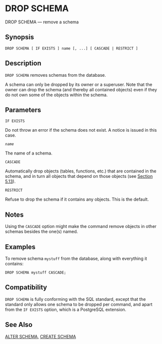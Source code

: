 # DROP SCHEMA

DROP SCHEMA — remove a schema

## Synopsis

```text
DROP SCHEMA [ IF EXISTS ] name [, ...] [ CASCADE | RESTRICT ]
```

## Description

`DROP SCHEMA` removes schemas from the database.

A schema can only be dropped by its owner or a superuser. Note that the owner can drop the schema \(and thereby all contained objects\) even if they do not own some of the objects within the schema.

## Parameters

`IF EXISTS`

Do not throw an error if the schema does not exist. A notice is issued in this case.

_`name`_

The name of a schema.

`CASCADE`

Automatically drop objects \(tables, functions, etc.\) that are contained in the schema, and in turn all objects that depend on those objects \(see [Section 5.13](https://www.postgresql.org/docs/10/static/ddl-depend.html)\).

`RESTRICT`

Refuse to drop the schema if it contains any objects. This is the default.

## Notes

Using the `CASCADE` option might make the command remove objects in other schemas besides the one\(s\) named.

## Examples

To remove schema `mystuff` from the database, along with everything it contains:

```text
DROP SCHEMA mystuff CASCADE;
```

## Compatibility

`DROP SCHEMA` is fully conforming with the SQL standard, except that the standard only allows one schema to be dropped per command, and apart from the `IF EXISTS` option, which is a PostgreSQL extension.

## See Also

[ALTER SCHEMA](alter-schema.md), [CREATE SCHEMA](create-schema.md)

